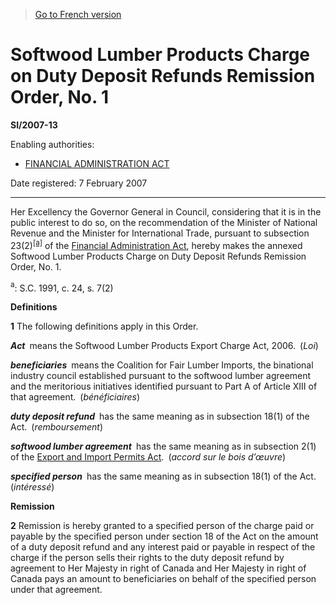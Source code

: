 > [Go to French version](/fr/Règlements/Textes%20réglementaires/2007/13.md)

# Softwood Lumber Products Charge on Duty Deposit Refunds Remission Order, No. 1

**SI/2007-13**

Enabling authorities: 
- [FINANCIAL ADMINISTRATION ACT](/en/Acts/Revised%20Statutes%20of%20Canada/F/F-11.md)

Date registered: 7 February 2007

----------

Her Excellency the Governor General in Council, considering that it is in the public interest to do so, on the recommendation of the Minister of National Revenue and the Minister for International Trade, pursuant to subsection 23(2)<sup><a href='#fn_609295-E_hq_1494'>[a]</a></sup> of the [Financial Administration Act](/en/Acts/Revised%20Statutes%20of%20Canada/F/F-11.md), hereby makes the annexed Softwood Lumber Products Charge on Duty Deposit Refunds Remission Order, No. 1.

<a name='fn_609295-E_hq_1494'><sup>a</sup></a>: S.C. 1991, c. 24, s. 7(2)<br />




**Definitions**

**1** The following definitions apply in this Order.

***Act*** means the Softwood Lumber Products Export Charge Act, 2006. (*Loi*)

***beneficiaries*** means the Coalition for Fair Lumber Imports, the binational industry council established pursuant to the softwood lumber agreement and the meritorious initiatives identified pursuant to Part A of Article XIII of that agreement. (*bénéficiaires*)

***duty deposit refund*** has the same meaning as in subsection 18(1) of the Act. (*remboursement*)

***softwood lumber agreement*** has the same meaning as in subsection 2(1) of the [Export and Import Permits Act](/en/Acts/Revised%20Statutes%20of%20Canada/E/E-19.md). (*accord sur le bois d’œuvre*)

***specified person*** has the same meaning as in subsection 18(1) of the Act. (*intéressé*)




**Remission**

**2** Remission is hereby granted to a specified person of the charge paid or payable by the specified person under section 18 of the Act on the amount of a duty deposit refund and any interest paid or payable in respect of the charge if the person sells their rights to the duty deposit refund by agreement to Her Majesty in right of Canada and Her Majesty in right of Canada pays an amount to beneficiaries on behalf of the specified person under that agreement.


